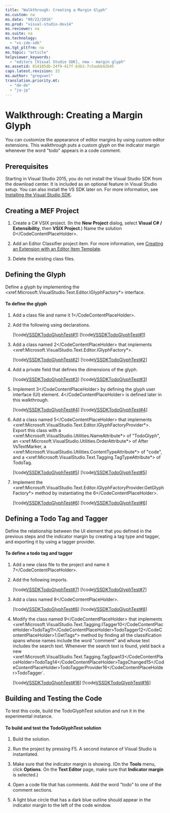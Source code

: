 ```yaml
---
title: "Walkthrough: Creating a Margin Glyph"
ms.custom: na
ms.date: "09/22/2016"
ms.prod: "visual-studio-dev14"
ms.reviewer: na
ms.suite: na
ms.technology: 
  - "vs-ide-sdk"
ms.tgt_pltfrm: na
ms.topic: "article"
helpviewer_keywords: 
  - "editors [Visual Studio SDK], new - margin glyph"
ms.assetid: 814185db-24f9-417f-b3b1-7c5aabb42b45
caps.latest.revision: 33
ms.author: "gregvanl"
translation.priority.mt: 
  - "de-de"
  - "ja-jp"
---
```

# Walkthrough: Creating a Margin Glyph
You can customize the appearance of editor margins by using custom editor extensions. This walkthrough puts a custom glyph on the indicator margin whenever the word "todo" appears in a code comment.  
  
## Prerequisites  
 Starting in Visual Studio 2015, you do not install the Visual Studio SDK from the download center. It is included as an optional feature in Visual Studio setup. You can also install the VS SDK later on. For more information, see [Installing the Visual Studio SDK](../vs140/installing-the-visual-studio-sdk.md).  
  
## Creating a MEF Project  
  
1.  Create a C# VSIX project. (In the **New Project** dialog, select **Visual C# / Extensibility**, then **VSIX Project**.) Name the solution <CodeContentPlaceHolder>0\</CodeContentPlaceHolder>.  
  
2.  Add an Editor Classifier project item. For more information, see [Creating an Extension with an Editor Item Template](../vs140/creating-an-extension-with-an-editor-item-template.md).  
  
3.  Delete the existing class files.  
  
## Defining the Glyph  
 Define a glyph by implementing the \<xref:Microsoft.VisualStudio.Text.Editor.IGlyphFactory*> interface.  
  
#### To define the glyph  
  
1.  Add a class file and name it <CodeContentPlaceHolder>1\</CodeContentPlaceHolder>.  
  
2.  Add the following using declarations.  
  
     [!code[VSSDKTodoGlyphTest#1](../vs140/codesnippet/CSharp/walkthrough--creating-a-margin-glyph_1.cs)]
[!code[VSSDKTodoGlyphTest#1](../vs140/codesnippet/VisualBasic/walkthrough--creating-a-margin-glyph_1.vb)]  
  
3.  Add a class named <CodeContentPlaceHolder>2\</CodeContentPlaceHolder> that implements \<xref:Microsoft.VisualStudio.Text.Editor.IGlyphFactory*>.  
  
     [!code[VSSDKTodoGlyphTest#2](../vs140/codesnippet/CSharp/walkthrough--creating-a-margin-glyph_2.cs)]
[!code[VSSDKTodoGlyphTest#2](../vs140/codesnippet/VisualBasic/walkthrough--creating-a-margin-glyph_2.vb)]  
  
4.  Add a private field that defines the dimensions of the glyph.  
  
     [!code[VSSDKTodoGlyphTest#3](../vs140/codesnippet/CSharp/walkthrough--creating-a-margin-glyph_3.cs)]
[!code[VSSDKTodoGlyphTest#3](../vs140/codesnippet/VisualBasic/walkthrough--creating-a-margin-glyph_3.vb)]  
  
5.  Implement <CodeContentPlaceHolder>3\</CodeContentPlaceHolder> by defining the glyph user interface (UI) element. <CodeContentPlaceHolder>4\</CodeContentPlaceHolder> is defined later in this walkthrough.  
  
     [!code[VSSDKTodoGlyphTest#4](../vs140/codesnippet/CSharp/walkthrough--creating-a-margin-glyph_4.cs)]
[!code[VSSDKTodoGlyphTest#4](../vs140/codesnippet/VisualBasic/walkthrough--creating-a-margin-glyph_4.vb)]  
  
6.  Add a class named <CodeContentPlaceHolder>5\</CodeContentPlaceHolder> that implements \<xref:Microsoft.VisualStudio.Text.Editor.IGlyphFactoryProvider*>. Export this class with a \<xref:Microsoft.VisualStudio.Utilities.NameAttribute*> of "TodoGlyph", an \<xref:Microsoft.VisualStudio.Utilities.OrderAttribute*> of After VsTextMarker, a \<xref:Microsoft.VisualStudio.Utilities.ContentTypeAttribute*> of "code", and a \<xref:Microsoft.VisualStudio.Text.Tagging.TagTypeAttribute*> of TodoTag.  
  
     [!code[VSSDKTodoGlyphTest#5](../vs140/codesnippet/CSharp/walkthrough--creating-a-margin-glyph_5.cs)]
[!code[VSSDKTodoGlyphTest#5](../vs140/codesnippet/VisualBasic/walkthrough--creating-a-margin-glyph_5.vb)]  
  
7.  Implement the \<xref:Microsoft.VisualStudio.Text.Editor.IGlyphFactoryProvider.GetGlyphFactory*> method by instantiating the <CodeContentPlaceHolder>6\</CodeContentPlaceHolder>.  
  
     [!code[VSSDKTodoGlyphTest#6](../vs140/codesnippet/CSharp/walkthrough--creating-a-margin-glyph_6.cs)]
[!code[VSSDKTodoGlyphTest#6](../vs140/codesnippet/VisualBasic/walkthrough--creating-a-margin-glyph_6.vb)]  
  
## Defining a Todo Tag and Tagger  
 Define the relationship between the UI element that you defined in the previous steps and the indicator margin by creating a tag type and tagger, and exporting it by using a tagger provider.  
  
#### To define a todo tag and tagger  
  
1.  Add a new class file to the project and name it <CodeContentPlaceHolder>7\</CodeContentPlaceHolder>.  
  
2.  Add the following imports.  
  
     [!code[VSSDKTodoGlyphTest#7](../vs140/codesnippet/CSharp/walkthrough--creating-a-margin-glyph_7.cs)]
[!code[VSSDKTodoGlyphTest#7](../vs140/codesnippet/VisualBasic/walkthrough--creating-a-margin-glyph_7.vb)]  
  
3.  Add a class named <CodeContentPlaceHolder>8\</CodeContentPlaceHolder>.  
  
     [!code[VSSDKTodoGlyphTest#8](../vs140/codesnippet/CSharp/walkthrough--creating-a-margin-glyph_8.cs)]
[!code[VSSDKTodoGlyphTest#8](../vs140/codesnippet/VisualBasic/walkthrough--creating-a-margin-glyph_8.vb)]  
  
4.  Modify the class named <CodeContentPlaceHolder>9\</CodeContentPlaceHolder> that implements <xref:Microsoft.VisualStudio.Text.Tagging.ITagger<CodeContentPlaceHolder>10\</CodeContentPlaceHolder>TodoTag<CodeContentPlaceHolder>11\</CodeContentPlaceHolder>TodoTagger<CodeContentPlaceHolder>12\</CodeContentPlaceHolder>1.GetTags*> method by finding all the classification spans whose names include the word "comment" and whose text includes the search text. Whenever the search text is found, yield back a new <xref:Microsoft.VisualStudio.Text.Tagging.TagSpan<CodeContentPlaceHolder>13\</CodeContentPlaceHolder>TodoTag<CodeContentPlaceHolder>14\</CodeContentPlaceHolder>TagsChanged<CodeContentPlaceHolder>15\</CodeContentPlaceHolder>TodoTaggerProvider<CodeContentPlaceHolder>16\</CodeContentPlaceHolder>TodoTagger`.  
  
     [!code[VSSDKTodoGlyphTest#16](../vs140/codesnippet/CSharp/walkthrough--creating-a-margin-glyph_16.cs)]
[!code[VSSDKTodoGlyphTest#16](../vs140/codesnippet/VisualBasic/walkthrough--creating-a-margin-glyph_16.vb)]  
  
## Building and Testing the Code  
 To test this code, build the TodoGlyphTest solution and run it in the experimental instance.  
  
#### To build and test the TodoGlyphTest solution  
  
1.  Build the solution.  
  
2.  Run the project by pressing F5. A second instance of Visual Studio is instantiated.  
  
3.  Make sure that the indicator margin is showing. (On the **Tools** menu, click **Options**. On the **Text Editor** page, make sure that **Indicator margin** is selected.)  
  
4.  Open a code file that has comments. Add the word "todo" to one of the comment sections.  
  
5.  A light blue circle that has a dark blue outline should appear in the indicator margin to the left of the code window.